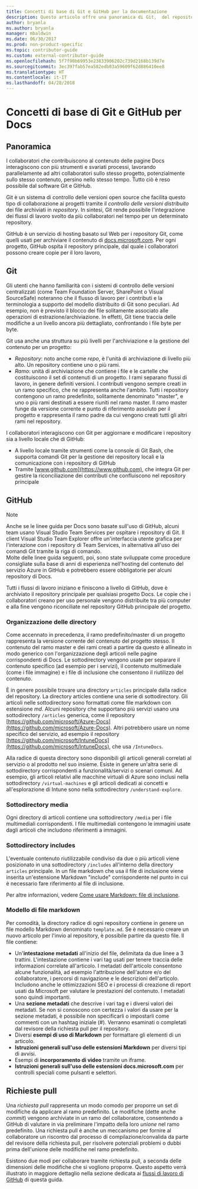```yaml
---
title: Concetti di base di Git e GitHub per la documentazione
description: Questo articolo offre una panoramica di Git,  del repository GitHub e dell'organizzazione del contenuto, oltre alle convenzioni di denominazione usate per docs.microsoft.com.
author: bryanla
ms.author: bryanla
manager: mbaldwin
ms.date: 06/30/2017
ms.prod: non-product-specific
ms.topic: contributor-guide
ms.custom: external-contributor-guide
ms.openlocfilehash: 5f7f90b69953e23833906202c739d2168b139d7e
ms.sourcegitcommit: 3ec397fab57ea582edb03a59609f62d886410ee8
ms.translationtype: HT
ms.contentlocale: it-IT
ms.lasthandoff: 04/28/2018
---
```

# <a name="git-and-github-essentials-for-docs"></a>Concetti di base di Git e GitHub per Docs

## <a name="overview"></a>Panoramica

I collaboratori che contribuiscono al contenuto delle pagine Docs interagiscono con più strumenti e svariati processi, lavorando parallelamente ad altri collaboratori sullo stesso progetto, potenzialmente sullo stesso contenuto, persino nello stesso tempo. Tutto ciò è reso possibile dal software Git e GitHub.

Git è un sistema di controllo delle versioni open source che facilita questo tipo di collaborazione ai progetti tramite il *controllo delle versioni distribuito* dei file archiviati in *repository*. In sintesi, Git rende possibile l'integrazione dei flussi di lavoro svolto da più collaboratori nel tempo per un determinato repository.

GitHub è un servizio di hosting basato sul Web per i repository Git, come quelli usati per archiviare il contenuto di [docs.microsoft.com](https://docs.microsoft.com). Per ogni progetto, GitHub ospita il repository principale, dal quale i collaboratori possono creare copie per il loro lavoro,

## <a name="git"></a>Git

Gli utenti che hanno familiarità con i sistemi di controllo delle versioni centralizzati (come Team Foundation Server, SharePoint o Visual SourceSafe) noteranno che il flusso di lavoro per i contributi e la terminologia a supporto del modello distribuito di Git sono peculiari. Ad esempio, non è previsto il blocco dei file solitamente associato alle operazioni di estrazione/archiviazione. In effetti, Git tiene traccia delle modifiche a un livello ancora più dettagliato, confrontando i file byte per byte.

Git usa anche una struttura su più livelli per l'archiviazione e la gestione del contenuto per un progetto:

- *Repository*: noto anche come *repo*, è l'unità di archiviazione di livello più alto. Un repository contiene uno o più rami.
- *Ramo*: unità di archiviazione che contiene i file e le cartelle che costituiscono il set di contenuti di un progetto. I rami separano flussi di lavoro, in genere definiti versioni. I contributi vengono sempre creati in un ramo specifico, che ne rappresenta anche l'ambito. Tutti i repository contengono un ramo predefinito, solitamente denominato "master", e uno o più rami destinati a essere riuniti nel ramo master. Il ramo master funge da versione corrente e punto di riferimento assoluto per il progetto e rappresenta il ramo padre da cui vengono creati tutti gli altri rami nel repository.

I collaboratori interagiscono con Git per aggiornare e modificare i repository sia a livello locale che di GitHub:

- A livello locale tramite strumenti come la console di Git Bash, che supporta comandi Git per la gestione dei repository locali e la comunicazione con i repository di GitHub
- Tramite [www.github.com](https://www.github.com), che integra Git per gestire la riconciliazione dei contributi che confluiscono nel repository principale

## <a name="github"></a>GitHub

> [!NOTE]
> Anche se le linee guida per Docs sono basate sull'uso di GitHub, alcuni team usano Visual Studio Team Services per ospitare i repository di Git. Il client Visual Studio Team Explorer offre un'interfaccia utente grafica per l'interazione con i repository di Team Services, in alternativa all'uso dei comandi Git tramite la riga di comando.
> </br>
> Molte delle linee guida seguenti, poi, sono state sviluppate come procedure consigliate sulla base di anni di esperienza nell'hosting del contenuto del servizio Azure in GitHub e potrebbero essere obbligatorie per alcuni repository di Docs.

Tutti i flussi di lavoro iniziano e finiscono a livello di GitHub, dove è archiviato il repository principale per qualsiasi progetto Docs. Le copie che i collaboratori creano per uso personale vengono distribuite tra più computer e alla fine vengono riconciliate nel repository GitHub principale del progetto.

### <a name="directory-organization"></a>Organizzazione delle directory

Come accennato in precedenza, il ramo predefinito/master di un progetto rappresenta la versione corrente del contenuto del progetto stesso. Il contenuto del ramo master e dei rami creati a partire da questo è allineato in modo generico con l'organizzazione degli articoli nelle pagine corrispondenti di Docs. Le sottodirectory vengono usate per separare il contenuto specifico (ad esempio per i servizi), il contenuto multimediale (come i file immagine) e i file di inclusione che consentono il riutilizzo del contenuto.

È in genere possibile trovare una directory `articles` principale dalla radice del repository. La directory articles contiene una serie di sottodirectory. Gli articoli nelle sottodirectory sono formattati come file markdown con estensione *md*. Alcuni repository che supportano più servizi usano una sottodirectory `/articles` generica, come il repository [https://github.com/microsoft/Azure-Docs](https://github.com/microsoft/Azure-Docs). Altri potrebbero usare un nome specifico del servizio, ad esempio il repository [https://github.com/microsoft/IntuneDocs](https://github.com/microsoft/IntuneDocs), che usa `/IntuneDocs`.

Alla radice di questa directory sono disponibili gli articoli generali correlati al servizio o al prodotto nel suo insieme. Esiste in genere un'altra serie di sottodirectory corrispondenti a funzionalità/servizi o scenari comuni. Ad esempio, gli articoli relativi alle macchine virtuali di Azure sono inclusi nella sottodirectory `/virtual-machines` e gli articoli dedicati ai concetti e all'esplorazione di Intune sono nella sottodirectory `/understand-explore`.

### <a name="media-subdirectory"></a>Sottodirectory media

Ogni directory di articoli contiene una sottodirectory `/media` per i file multimediali corrispondenti. I file multimediali contengono le immagini usate dagli articoli che includono riferimenti a immagini.

### <a name="includes-subdirectory"></a>Sottodirectory includes

L'eventuale contenuto riutilizzabile condiviso da due o più articoli viene posizionato in una sottodirectory `/includes` all'interno della directory `articles` principale. In un file markdown che usa il file di inclusione viene inserita un'estensione Markdown "include" corrispondente nel punto in cui è necessario fare riferimento al file di inclusione.

Per altre informazioni, vedere [Come usare Markdown: file di inclusione](how-to-write-use-markdown.md#includes).

### <a name="markdown-file-template"></a>Modello di file markdown

Per comodità, la directory radice di ogni repository contiene in genere un file modello Markdown denominato `template.md`. Se è necessario creare un nuovo articolo per l'invio al repository, è possibile partire da questo file. Il file contiene:

- Un'**intestazione metadati** all'inizio del file, delimitata da due linee a 3 trattini. L'intestazione contiene i vari tag usati per tenere traccia delle informazioni correlate all'articolo. I metadati dell'articolo consentono alcune funzionalità, ad esempio l'attribuzione dell'autore e/o del collaboratore, i percorsi di navigazione e le descrizioni dell'articolo. Includono anche le ottimizzazioni SEO e i processi di creazione di report usati da Microsoft per valutare le prestazioni del contenuto. I metadati sono quindi importanti.
- Una **sezione metadati** che descrive i vari tag e i diversi valori dei metadati. Se non si conoscono con certezza i valori da usare per la sezione metadati, è possibile non specificarli o impostarli come commenti con un hashtag iniziale (#). Verranno esaminati o completati dal revisore della richiesta pull per il repository.
- Diversi **esempi di uso di Markdown** per formattare gli elementi di un articolo.
- **Istruzioni generali sull'uso delle estensioni Markdown** per diversi tipi di avvisi.
- Esempi di **incorporamento di video** tramite un iframe.
- **Istruzioni generali sull'uso delle estensioni docs.microsoft.com** per controlli speciali come pulsanti e selettori.

## <a name="pull-requests"></a>Richieste pull

Una *richiesta pull* rappresenta un modo comodo per proporre un set di modifiche da applicare al ramo predefinito. Le modifiche (dette anche *commit*) vengono archiviate in un ramo del collaboratore, consentendo a GitHub di valutare in via preliminare l'impatto della loro *unione* nel ramo predefinito. Una richiesta pull è anche un meccanismo per fornire al collaboratore un riscontro dal processo di compilazione/convalida da parte del revisore della richiesta pull, per risolvere potenziali problemi o dubbi prima dell'unione delle modifiche nel ramo predefinito.

Esistono due modi per collaborare tramite richiesta pull, a seconda delle dimensioni delle modifiche che si vogliono proporre. Questo aspetto verrà illustrato in maggiore dettaglio nella sezione dedicata ai [flussi di lavoro di GitHub](how-to-write-workflows-major.md) di questa guida.

<!---- Reference links for Docs landing pages, associated GitHub repositories, and related Forums matrix. ------------------>
<!---- PLEASE INSERT URLS IN ASCENDING SORT ORDER, AND REMOVE LOCALE SEGMENT FROM URLS (that is, en-us) FOR LOCALIZED FORUMS! -->
<!---- NOTE: these links are saved for future use in another/new article; no longer used above in this article --->
[Visual-Studio-Page]:(https://docs.microsoft.com/en-us/visualstudio/index)
[Visual-Studio-Repo-Internal]:(https://github.com/Microsoft/vsdocs)
[Visual-Studio-Repo-External]:(https://github.com/Microsoft/visualstudio-docs)
[Visual-Studio-SO]: (https://stackoverflow.com/search?q=Visual+Studio+2017)
[Dotnet-Page]: https://docs.microsoft.com/dotnet
[Dotnet-Core-Page]: https://docs.microsoft.com/dotnet/articles/welcome
[Dotnet-Core-Repo]: https://github.com/dotnet/docs
[EM-ATA-Land]: https://docs.microsoft.com/advanced-threat-analytics/
[EM-ATA-Repo]: https://github.com/Microsoft/ATADocs
[EM-AzureAD-Land]: https://docs.microsoft.com/active-directory/
[EM-AzureAD-Repo]: https://github.com/Azure/azure-content/tree/master/articles/active-directory/
[EM-AzureRMS-Land]: https://docs.microsoft.com/rights-management/
[EM-AzureRMS-Repo]: https://github.com/Microsoft/Azure-RMSDocs
[EM-Intune-Land]: https://docs.microsoft.com/intune/
[EM-Intune-Repo]: https://github.com/microsoft/intuneDocs
[EM-Land-Page]: https://docs.microsoft.com/enterprise-mobility/
[EM-Land-Repo]: https://github.com/Microsoft/EMDocs/
[EM-MFA-Land]: https://docs.microsoft.com/multi-factor-authentication/
[EM-MFA-Repo]: https://github.com/Azure/azure-content/tree/master/articles/multi-factor-authentication
[EM-MIM-Land]: https://docs.microsoft.com/microsoft-identity-manager/
[EM-MIM-Repo]: https://github.com/Microsoft/MIMDocs
[EM-RemoteApp-Land]: https://docs.microsoft.com/en-us/remoteapp/
[EM-RemoteApp-Repo]: https://github.com/Azure/azure-content/tree/master/articles/remoteapp
[Forum-MSDN-ATA]: https://social.technet.microsoft.com/Forums/en-US/home?forum=mata
[Forum-MSDN-AzureAD]: https://social.msdn.microsoft.com/Forums/en-US/home?forum=WindowsAzureAD
[Forum-MSDN-AzureRMS]: https://social.technet.microsoft.com/Forums/en-US/home?forum=rmsapps%2Crmscloud&filter=alltypes&sort=lastpostdesc
[Forum-MSDN-EM]: https://social.technet.microsoft.com/Forums/en-US/home?sort=relevancedesc&brandIgnore=True&searchTerm=Enterprise+Mobility
[Forum-MSDN-Intune]: https://social.technet.microsoft.com/Forums/en-us/home?category=microsoftintune
[Forum-MSDN-Main]: https://social.msdn.microsoft.com/Forums/home
[Forum-MSDN-MFA]: https://social.msdn.microsoft.com/Forums/en-US/home?forum=windowsazureactiveauthentication
[Forum-MSDN-MIM]: https://social.technet.microsoft.com/Forums/en-US/home?category=identitymanagement
[Forum-MSDN-RemoteApp]: https://social.technet.microsoft.com/Forums/en-US/home?filter=alltypes&brandIgnore=True&sort=relevancedesc&searchTerm=Azure+Remote+or+RemoteApp
[Forum-SO-AzureAD]: https://stackoverflow.com/questions/tagged/azure-active-directory
[Forum-SO-AzureRMS]: https://stackoverflow.com/questions/tagged/rights-management
[Forum-SO-Dotnet]: https://stackoverflow.com/questions/tagged/.net
[Forum-SO-Dotnet-Core]: https://stackoverflow.com/questions/tagged/.net-core
[Forum-SO-Main]: https://stackoverflow.com/tags
[Forum-SO-Intune]: https://stackoverflow.com/questions/tagged/intune
[Forum-SO-MFA]: https://stackoverflow.com/search?q=%5Bazure%5D+multi-factor
[Forum-SO-MIM]: https://stackoverflow.com/search?q=Microsoft+Identity+Manager
[Forum-SO-RemoteApp]: https://stackoverflow.com/questions/tagged/remoteapp
[Forum-TechNet-Main]: https://social.technet.microsoft.com/Forums/home
[Forum-Yammer-AzureRMS]: https://www.yammer.com/AskIPTeam
[Forum-Yammer-Main]: https://www.yammer.com/
